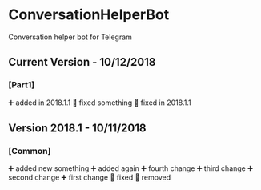 # ConversationHelperBot
Conversation helper bot for Telegram


## Current Version - 10/12/2018

### [Part1]
:heavy_plus_sign: added in 2018.1.1 
:hammer: fixed something 
:hammer: fixed in 2018.1.1 

## Version 2018.1 - 10/11/2018

### [Common]
:heavy_plus_sign: added new something 
:heavy_plus_sign: added again 
:heavy_plus_sign: fourth change 
:heavy_plus_sign: third change 
:heavy_plus_sign: second change 
:heavy_plus_sign: first change 
:hammer: fixed 
:bug: removed 

